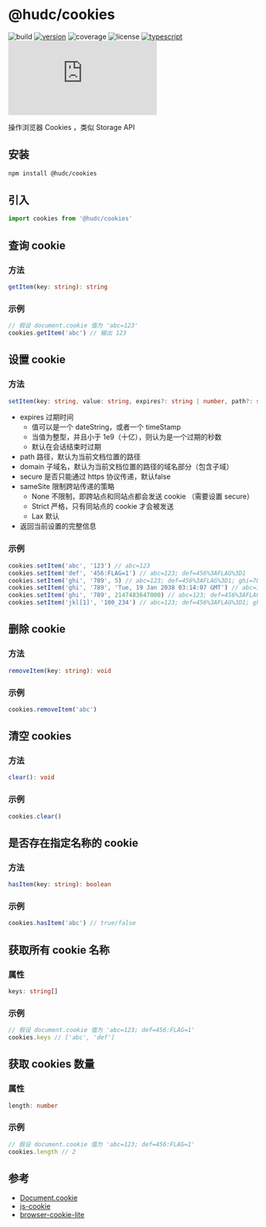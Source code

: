 # @hudc/cookies

![build](https://img.shields.io/badge/build-passing-brightgreen)
[![version](https://img.shields.io/github/package-json/v/hdcljt/cookies?color=important)](https://www.npmjs.com/package/@hudc/cookies)
![coverage](https://img.shields.io/badge/coverage-100%25-success)
![license](https://img.shields.io/badge/license-MIT-green)
[![typescript](https://img.shields.io/npm/types/typescript)](https://github.com/hdcljt/cookies/blob/master/lib/cookies.d.ts)
[![size](https://img.shields.io/github/size/hdcljt/cookies/lib/cookies.js)](https://github.com/hdcljt/cookies/blob/master/lib/cookies.js)

操作浏览器 Cookies ，类似 Storage API

## 安装

```sh
npm install @hudc/cookies
```

## 引入

```ts
import cookies from '@hudc/cookies'
```

## 查询 cookie

### 方法

```ts
getItem(key: string): string
```

### 示例

```ts
// 假设 document.cookie 值为 'abc=123'
cookies.getItem('abc') // 输出 123
```

## 设置 cookie

### 方法

```ts
setItem(key: string, value: string, expires?: string | number, path?: string, domain?: string, secure?: boolean, sameSite?: "None" | "Strict" | "Lax"): string
```

- expires 过期时间  
  * 值可以是一个 dateString，或者一个 timeStamp
  * 当值为整型，并且小于 1e9（十亿），则认为是一个过期的秒数
  * 默认在会话结束时过期
- path 路径，默认为当前文档位置的路径
- domain 子域名，默认为当前文档位置的路径的域名部分（包含子域）
- secure 是否只能通过 https 协议传递，默认false
- sameSite 限制跨站传递的策略
  * None 不限制，即跨站点和同站点都会发送 cookie （需要设置 secure）
  * Strict 严格，只有同站点的 cookie 才会被发送
  * Lax 默认
- 返回当前设置的完整信息

### 示例

```ts
cookies.setItem('abc', '123') // abc=123
cookies.setItem('def', '456:FLAG=1') // abc=123; def=456%3AFLAG%3D1
cookies.setItem('ghi', '789', 5) // abc=123; def=456%3AFLAG%3D1; ghi=789
cookies.setItem('ghi', '789', 'Tue, 19 Jan 2038 03:14:07 GMT') // abc=123; def=456%3AFLAG%3D1; ghi=789
cookies.setItem('ghi', '789', 2147483647000) // abc=123; def=456%3AFLAG%3D1; ghi=789
cookies.setItem('jkl[1]', '100_234') // abc=123; def=456%3AFLAG%3D1; ghi=789; jkl[1]=100_234
```

## 删除 cookie

### 方法

```ts
removeItem(key: string): void
```

### 示例

```ts
cookies.removeItem('abc')
```

## 清空 cookies

### 方法

```ts
clear(): void
```

### 示例

```ts
cookies.clear()
```

## 是否存在指定名称的 cookie

### 方法

```ts
hasItem(key: string): boolean
```

### 示例

```ts
cookies.hasItem('abc') // true/false
```

## 获取所有 cookie 名称

### 属性

```ts
keys: string[]
```

### 示例

```ts
// 假设 document.cookie 值为 'abc=123; def=456:FLAG=1'
cookies.keys // ['abc', 'def']
```

## 获取 cookies 数量

### 属性

```ts
length: number
```

### 示例

```ts
// 假设 document.cookie 值为 'abc=123; def=456:FLAG=1'
cookies.length // 2
```

## 参考

- [Document.cookie](https://developer.mozilla.org/zh-CN/docs/Web/API/Document/cookie)
- [js-cookie](https://www.npmjs.com/package/js-cookie)
- [browser-cookie-lite](https://www.npmjs.com/package/browser-cookie-lite)
